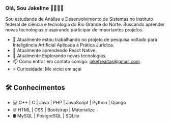 ### Olá, Sou Jakeline 👋👨🏻‍💻


  Sou estudande de Análise e Desenvolvimento de Sistemas no Instituto federal de ciência e tecnologia do Rio Grande do Norte.
Buscando aprender novas tecnologias e aspirando participar de importantes projetos.

- 🔭 Atualmente estou trabalhando no projeto de pesquisa voltado para Inteligência Artificial Aplicada à Prática Jurídica.
- 🌱 Atualmente aprendendo React Native.
- 🤔 Atualmente Explorando novas tecnologias.
- 📫 Como entrar em contato comigo: jakefreaitas@gmail.com
- ⚡ Curiosidade: Me viciei em açaí

## 🛠 Conhecimentos 
- 💻 C++ | C | Java | PHP | JavaScript | Python | Django
- 🌐 HTML | CSS | Bootstrap | Materialize
- 🛢 MySQL | PostgreSQL | SQLite




